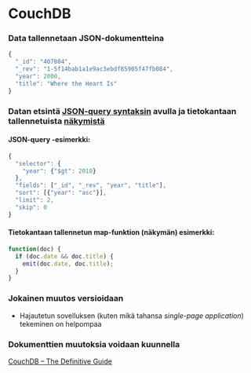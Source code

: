 # CouchDB

### Data tallennetaan JSON-dokumentteina

```javascript
{
  "_id": "407804",
  "_rev": "1-5f14bab1a1e9ac3ebdf85905f47fb084",
  "year": 2000,
  "title": "Where the Heart Is"
}
```

### Datan etsintä [JSON-query syntaksin](http://docs.couchdb.org/en/latest/api/database/find.html) avulla ja tietokantaan tallennetuista [näkymistä](http://docs.couchdb.org/en/latest/api/ddoc/views.html)

#### JSON-query -esimerkki:

```javascript
{
  "selector": {
    "year": {"$gt": 2010}
  },
  "fields": ["_id", "_rev", "year", "title"],
  "sort": [{"year": "asc"}],
  "limit": 2,
  "skip": 0
}
```

#### Tietokantaan tallennetun map-funktion \(näkymän\) esimerkki:

```javascript
function(doc) {
  if (doc.date && doc.title) {
    emit(doc.date, doc.title);
  }
}
```

### Jokainen muutos versioidaan

* Hajautetun sovelluksen \(kuten mikä tahansa _single-page application_\) tekeminen on helpompaa

### Dokumenttien muutoksia voidaan kuunnella

[CouchDB – The Definitive Guide](http://guide.couchdb.org/editions/1/en/index.html)

